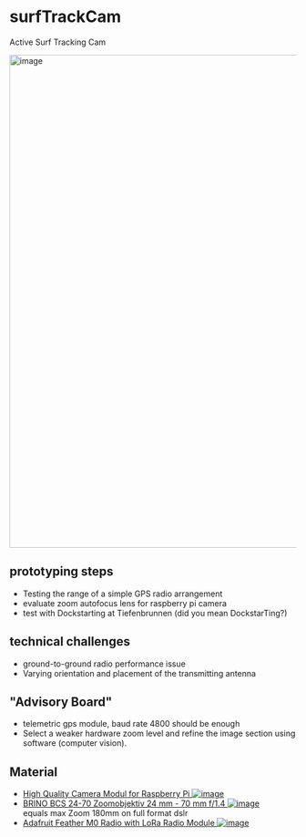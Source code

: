 # surfTrackCam
Active Surf Tracking Cam

<img width="865" alt="image" src="https://user-images.githubusercontent.com/16016898/112152294-6d722900-8be2-11eb-94b0-1fde06a003d8.png">

## prototyping steps
* Testing the range of a simple GPS radio arrangement
* evaluate zoom autofocus lens for raspberry pi camera
* test with Dockstarting at Tiefenbrunnen (did you mean DockstarTing?)

## technical challenges
* ground-to-ground radio performance issue
* Varying orientation and placement of the transmitting antenna

## "Advisory Board"
* telemetric gps module, baud rate 4800 should be enough
* Select a weaker hardware zoom level and refine the image section using software (computer vision). 

## Material
* [High Quality Camera Modul for Raspberry Pi ![image](https://user-images.githubusercontent.com/16016898/112148138-cd1a0580-8bdd-11eb-9907-bc8203195be1.png)](https://www.digitec.ch/de/s1/product/raspberry-pi-high-quality-camera-kamera-elektronikmodul-13191763?gclid=Cj0KCQjwo-aCBhC-ARIsAAkNQiujtdPbio0qud9089mpL3Ui47l5W1McYL0u9lTtFpYrHzYYL1r8IlkaApLJEALw_wcB&gclsrc=aw.ds#gallery-open)
* [BRINO BCS 24-70 Zoomobjektiv 24 mm - 70 mm f/1.4 ![image](https://user-images.githubusercontent.com/16016898/112147812-68f74180-8bdd-11eb-92c5-bc963cc0ea50.png)](https://www.microspot.ch/de/foto-video/objektive/objektive--c322000/brino-bcs-24-70-zoomobjektiv-24-mm-70-mm-f-1-4--p0000908053?gclid=Cj0KCQjwo-aCBhC-ARIsAAkNQiuvAM4HwBbRAE4Ajw1Sbz7mMsQlhC_nQQmqOp2kGuwVe_PXtkanH40aAoQIEALw_wcB&gclsrc=aw.ds)<br>
   equals max Zoom 180mm on full format dslr
* [Adafruit Feather M0 Radio with LoRa Radio Module ![image](https://user-images.githubusercontent.com/16016898/112147363-e66e8200-8bdc-11eb-952c-9aca3a8e7f7b.jpeg)](https://learn.adafruit.com/adafruit-feather-m0-radio-with-lora-radio-module/overview)

